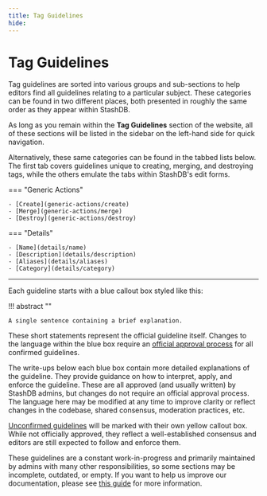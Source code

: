```yaml
---
title: Tag Guidelines
hide:
---
```


# Tag Guidelines

Tag guidelines are sorted into various groups and sub-sections to help editors find all guidelines relating to a particular subject. These categories can be found in two different places, both presented in roughly the same order as they appear within StashDB.

As long as you remain within the **Tag Guidelines** section of the website, all of these sections will be listed in the sidebar on the left-hand side for quick navigation.

Alternatively, these same categories can be found in the tabbed lists below. The first tab covers guidelines unique to creating, merging, and destroying tags, while the others emulate the tabs within StashDB's edit forms.

=== "Generic Actions"

    - [Create](generic-actions/create)
    - [Merge](generic-actions/merge)
    - [Destroy](generic-actions/destroy)

=== "Details"

    - [Name](details/name)
    - [Description](details/description)
    - [Aliases](details/aliases)
    - [Category](details/category)

---

Each guideline starts with a blue callout box styled like this:

!!! abstract ""

    A single sentence containing a brief explanation.

These short statements represent the official guideline itself. Changes to the language within the blue box require an [official approval process](LINKZ) for all confirmed guidelines.

The write-ups below each blue box contain more detailed explanations of the guideline. They provide guidance on how to interpret, apply, and enforce the guideline. These are all approved (and usually written) by StashDB admins, but changes do not require an official approval process. The language here may be modified at any time to improve clarity or reflect changes in the codebase, shared consensus, moderation practices, etc.

[Unconfirmed guidelines](LINKZ) will be marked with their own yellow callout box. While not officially approved, they reflect a well-established consensus and editors are still expected to follow and enforce them.

These guidelines are a constant work-in-progress and primarily maintained by admins with many other responsibilities, so some sections may be incomplete, outdated, or empty. If you want to help us improve our documentation, please see [this guide](LINKZ) for more information.
